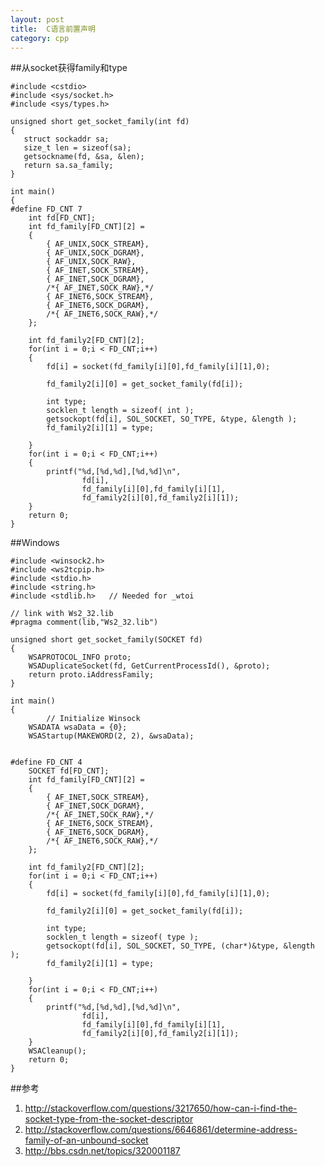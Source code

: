 ```yaml
---
layout: post
title:  C语言前置声明
category: cpp
---
```


##从socket获得family和type

	#include <cstdio>
	#include <sys/socket.h>
	#include <sys/types.h> 

	unsigned short get_socket_family(int fd)
	{
	   struct sockaddr sa;
	   size_t len = sizeof(sa);
	   getsockname(fd, &sa, &len);   
	   return sa.sa_family;
	}

	int main()
	{
	#define FD_CNT 7
		int fd[FD_CNT]; 
		int fd_family[FD_CNT][2] = 
		{
			{ AF_UNIX,SOCK_STREAM},
			{ AF_UNIX,SOCK_DGRAM},
			{ AF_UNIX,SOCK_RAW},
			{ AF_INET,SOCK_STREAM},
			{ AF_INET,SOCK_DGRAM},
			/*{ AF_INET,SOCK_RAW},*/
			{ AF_INET6,SOCK_STREAM},
			{ AF_INET6,SOCK_DGRAM},
			/*{ AF_INET6,SOCK_RAW},*/
		};

		int fd_family2[FD_CNT][2];
		for(int i = 0;i < FD_CNT;i++)
		{
			fd[i] = socket(fd_family[i][0],fd_family[i][1],0);

			fd_family2[i][0] = get_socket_family(fd[i]);

			int type;
			socklen_t length = sizeof( int );
			getsockopt(fd[i], SOL_SOCKET, SO_TYPE, &type, &length );
			fd_family2[i][1] = type;

		}
		for(int i = 0;i < FD_CNT;i++)
		{
			printf("%d,[%d,%d],[%d,%d]\n",
					fd[i],
					fd_family[i][0],fd_family[i][1],
					fd_family2[i][0],fd_family2[i][1]);
		}
		return 0;
	}

##Windows

	#include <winsock2.h>
	#include <ws2tcpip.h>
	#include <stdio.h>
	#include <string.h>
	#include <stdlib.h>   // Needed for _wtoi

	// link with Ws2_32.lib
	#pragma comment(lib,"Ws2_32.lib")

	unsigned short get_socket_family(SOCKET fd)
	{
		WSAPROTOCOL_INFO proto;
		WSADuplicateSocket(fd, GetCurrentProcessId(), &proto);
		return proto.iAddressFamily;
	}

	int main()
	{
			// Initialize Winsock
		WSADATA wsaData = {0};
		WSAStartup(MAKEWORD(2, 2), &wsaData);


	#define FD_CNT 4
		SOCKET fd[FD_CNT]; 
		int fd_family[FD_CNT][2] = 
		{
			{ AF_INET,SOCK_STREAM},
			{ AF_INET,SOCK_DGRAM},
			/*{ AF_INET,SOCK_RAW},*/
			{ AF_INET6,SOCK_STREAM},
			{ AF_INET6,SOCK_DGRAM},
			/*{ AF_INET6,SOCK_RAW},*/
		};

		int fd_family2[FD_CNT][2];
		for(int i = 0;i < FD_CNT;i++)
		{
			fd[i] = socket(fd_family[i][0],fd_family[i][1],0);

			fd_family2[i][0] = get_socket_family(fd[i]);

			int type;
			socklen_t length = sizeof( type );
			getsockopt(fd[i], SOL_SOCKET, SO_TYPE, (char*)&type, &length );
			fd_family2[i][1] = type;

		}
		for(int i = 0;i < FD_CNT;i++)
		{
			printf("%d,[%d,%d],[%d,%d]\n",
					fd[i],
					fd_family[i][0],fd_family[i][1],
					fd_family2[i][0],fd_family2[i][1]);
		}
		WSACleanup();
		return 0;
	}
	
##参考
1. <http://stackoverflow.com/questions/3217650/how-can-i-find-the-socket-type-from-the-socket-descriptor>
1. <http://stackoverflow.com/questions/6646861/determine-address-family-of-an-unbound-socket>
1. <http://bbs.csdn.net/topics/320001187>